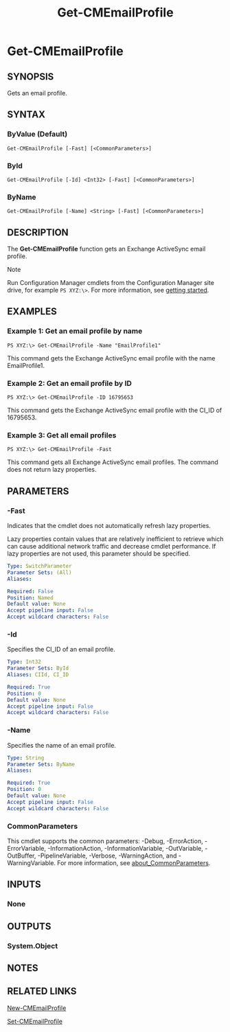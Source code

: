 ﻿---
description: Gets an email profile.
external help file: AdminUI.PS-help.xml
Module Name: ConfigurationManager
ms.date: 05/02/2019
schema: 2.0.0
title: Get-CMEmailProfile
---

# Get-CMEmailProfile

## SYNOPSIS
Gets an email profile.

## SYNTAX

### ByValue (Default)
```
Get-CMEmailProfile [-Fast] [<CommonParameters>]
```

### ById
```
Get-CMEmailProfile [-Id] <Int32> [-Fast] [<CommonParameters>]
```

### ByName
```
Get-CMEmailProfile [-Name] <String> [-Fast] [<CommonParameters>]
```

## DESCRIPTION
The **Get-CMEmailProfile** function gets an Exchange ActiveSync email profile.

> [!NOTE]
> Run Configuration Manager cmdlets from the Configuration Manager site drive, for example `PS XYZ:\>`. For more information, see [getting started](/powershell/sccm/overview).

## EXAMPLES

### Example 1: Get an email profile by name
```
PS XYZ:\> Get-CMEmailProfile -Name "EmailProfile1"
```

This command gets the Exchange ActiveSync email profile with the name EmailProfile1.

### Example 2: Get an email profile by ID
```
PS XYZ:\> Get-CMEmailProfile -ID 16795653
```

This command gets the Exchange ActiveSync email profile with the CI_ID of 16795653.

### Example 3: Get all email profiles
```
PS XYZ:\> Get-CMEmailProfile -Fast
```

This command gets all Exchange ActiveSync email profiles.
The command does not return lazy properties.

## PARAMETERS

### -Fast
Indicates that the cmdlet does not automatically refresh lazy properties.

Lazy properties contain values that are relatively inefficient to retrieve which can cause additional network traffic and decrease cmdlet performance.
If lazy properties are not used, this parameter should be specified.

```yaml
Type: SwitchParameter
Parameter Sets: (All)
Aliases:

Required: False
Position: Named
Default value: None
Accept pipeline input: False
Accept wildcard characters: False
```

### -Id
Specifies the CI_ID of an email profile.

```yaml
Type: Int32
Parameter Sets: ById
Aliases: CIId, CI_ID

Required: True
Position: 0
Default value: None
Accept pipeline input: False
Accept wildcard characters: False
```

### -Name
Specifies the name of an email profile.

```yaml
Type: String
Parameter Sets: ByName
Aliases:

Required: True
Position: 0
Default value: None
Accept pipeline input: False
Accept wildcard characters: False
```

### CommonParameters
This cmdlet supports the common parameters: -Debug, -ErrorAction, -ErrorVariable, -InformationAction, -InformationVariable, -OutVariable, -OutBuffer, -PipelineVariable, -Verbose, -WarningAction, and -WarningVariable. For more information, see [about_CommonParameters](http://go.microsoft.com/fwlink/?LinkID=113216).

## INPUTS

### None

## OUTPUTS

### System.Object
## NOTES

## RELATED LINKS

[New-CMEmailProfile](New-CMEmailProfile.md)

[Set-CMEmailProfile](Set-CMEmailProfile.md)


